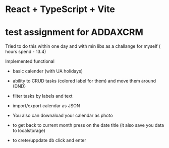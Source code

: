 # React + TypeScript + Vite

# test assignment for ADDAXCRM

Tried to do this within one day and with min libs as a challange for myself ( hours spend - 13.4)

Implemented functional

- basic calender (with UA holidays)
- ability to CRUD tasks (colored label for them) and move them around (DND)
- filter tasks by labels and text
- import/export calendar as JSON
- You also can downaload your calendar as photo

- to get back to current month press on the date title (it also save you data to localstorage)
- to crete/uppdate db click and enter
